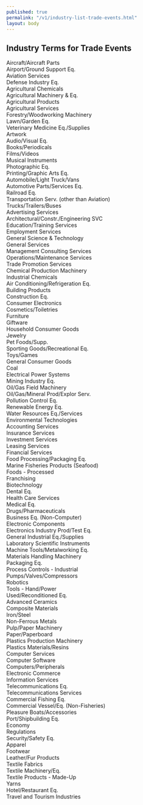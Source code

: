 ```yaml
---
published: true
permalink: "/v1/industry-list-trade-events.html"
layout: body
---
```


## Industry Terms for Trade Events

Aircraft/Aircraft Parts                           
Airport/Ground Support Eq.                        
Aviation Services                                 
Defense Industry Eq.                              
Agricultural Chemicals                            
Agricultural Machinery & Eq.                      
Agricultural Products                             
Agricultural Services                             
Forestry/Woodworking Machinery                    
Lawn/Garden Eq.                                   
Veterinary Medicine Eq./Supplies                  
Artwork                                           
Audio/Visual Eq.                                  
Books/Periodicals                                 
Films/Videos                                      
Musical Instruments                               
Photographic Eq.                                  
Printing/Graphic Arts Eq.                         
Automobile/Light Truck/Vans                       
Automotive Parts/Services Eq.                     
Railroad Eq.                                      
Transportation Serv. (other than Aviation)        
Trucks/Trailers/Buses                             
Advertising Services                              
Architectural/Constr./Engineering SVC             
Education/Training Services                       
Employment Services                               
General Science & Technology                      
General Services                                  
Management Consulting Services                    
Operations/Maintenance Services                   
Trade Promotion Services                          
Chemical Production Machinery                     
Industrial Chemicals                              
Air Conditioning/Refrigeration Eq.                
Building Products                                 
Construction Eq.                                  
Consumer Electronics                              
Cosmetics/Toiletries                              
Furniture                                         
Giftware                                          
Household Consumer Goods                          
Jewelry                                           
Pet Foods/Supp.                                   
Sporting Goods/Recreational Eq.                   
Toys/Games                                        
General Consumer Goods                            
Coal                                              
Electrical Power Systems                          
Mining Industry Eq.                               
Oil/Gas Field Machinery                           
Oil/Gas/Mineral Prod/Explor Serv.                 
Pollution Control Eq.                             
Renewable Energy Eq.                              
Water Resources Eq./Services                      
Environmental Technologies                        
Accounting Services                               
Insurance Services                                
Investment Services                               
Leasing Services                                  
Financial Services                                
Food Processing/Packaging Eq.                     
Marine Fisheries Products (Seafood)               
Foods - Processed                                 
Franchising                                       
Biotechnology                                     
Dental Eq.                                        
Health Care Services                              
Medical Eq.                                       
Drugs/Pharmaceuticals                             
Business Eq. (Non-Computer)                       
Electronic Components                             
Electronics Industry Prod/Test Eq.                
General Industrial Eq./Supplies                   
Laboratory Scientific Instruments                 
Machine Tools/Metalworking Eq.                    
Materials Handling Machinery                      
Packaging Eq.                                     
Process Controls - Industrial                     
Pumps/Valves/Compressors                          
Robotics                                          
Tools - Hand/Power                                
Used/Reconditioned Eq.                            
Advanced Ceramics                                 
Composite Materials                               
Iron/Steel                                        
Non-Ferrous Metals                                
Pulp/Paper Machinery                              
Paper/Paperboard                                  
Plastics Production Machinery                     
Plastics Materials/Resins                         
Computer Services                                 
Computer Software                                 
Computers/Peripherals                             
Electronic Commerce                               
Information Services                              
Telecommunications Eq.                            
Telecommunications Services                       
Commercial Fishing Eq.                            
Commercial Vessel/Eq. (Non-Fisheries)             
Pleasure Boats/Accessories                        
Port/Shipbuilding Eq.                             
Economy                                           
Regulations                                       
Security/Safety Eq.                               
Apparel                                           
Footwear                                          
Leather/Fur Products                              
Textile Fabrics                                   
Textile Machinery/Eq.                             
Textile Products - Made-Up                        
Yarns                                             
Hotel/Restaurant Eq.                              
Travel and Tourism Industries                     